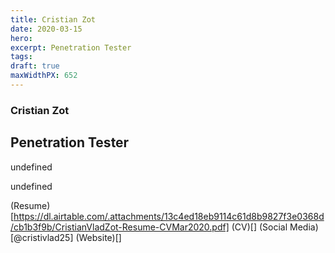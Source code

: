 ```yaml
---
title: Cristian Zot
date: 2020-03-15
hero: 
excerpt: Penetration Tester
tags: 
draft: true
maxWidthPX: 652
---
```


### Cristian Zot
## Penetration Tester

undefined

undefined

(Resume)[https://dl.airtable.com/.attachments/13c4ed18eb9114c61d8b9827f3e0368d/cb1b3f9b/CristianVladZot-Resume-CVMar2020.pdf]
(CV)[]
(Social Media)[@cristivlad25]
(Website)[]

